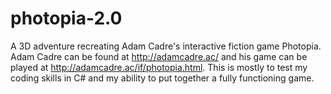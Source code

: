 # photopia-2.0

A 3D adventure recreating Adam Cadre's interactive fiction game Photopia. Adam Cadre can be found at http://adamcadre.ac/ and his game can be played at http://adamcadre.ac/if/photopia.html.
This is mostly to test my coding skills in C# and my ability to put together a fully functioning game. 
